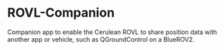 # ROVL-Companion
Companion app to enable the Cerulean ROVL to share position data with another app or vehicle, such as QGroundControl on a BlueROV2. 
